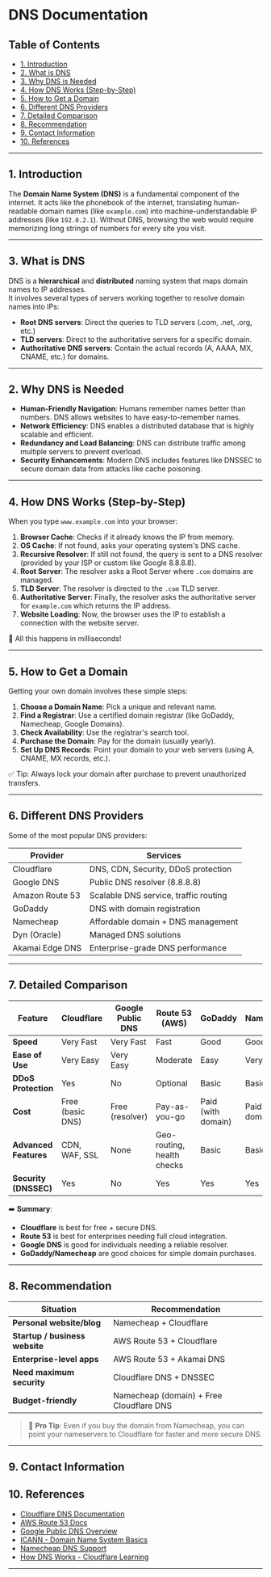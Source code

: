 #  DNS Documentation 



## Table of Contents
- [1. Introduction](#introduction)
- [2. What is DNS](#what-is-dns)
- [3. Why DNS is Needed](#why-dns-is-needed)
- [4. How DNS Works (Step-by-Step)](#how-dns-works-step-by-step)
- [5. How to Get a Domain](#how-to-get-a-domain)
- [6. Different DNS Providers](#different-dns-providers)
- [7. Detailed Comparison](#detailed-comparison)
- [8. Recommendation](#recommendation)
- [9. Contact Information](#contact-information)
- [10. References](#references)

---


## 1. Introduction

The **Domain Name System (DNS)** is a fundamental component of the internet. It acts like the phonebook of the internet, translating human-readable domain names (like `example.com`) into machine-understandable IP addresses (like `192.0.2.1`). Without DNS, browsing the web would require memorizing long strings of numbers for every site you visit.

---

## 3. What is DNS

DNS is a **hierarchical** and **distributed** naming system that maps domain names to IP addresses.  
It involves several types of servers working together to resolve domain names into IPs:

- **Root DNS servers**: Direct the queries to TLD servers (.com, .net, .org, etc.)
- **TLD servers**: Direct to the authoritative servers for a specific domain.
- **Authoritative DNS servers**: Contain the actual records (A, AAAA, MX, CNAME, etc.) for domains.

---

## 2. Why DNS is Needed

- **Human-Friendly Navigation**: Humans remember names better than numbers. DNS allows websites to have easy-to-remember names.
- **Network Efficiency**: DNS enables a distributed database that is highly scalable and efficient.
- **Redundancy and Load Balancing**: DNS can distribute traffic among multiple servers to prevent overload.
- **Security Enhancements**: Modern DNS includes features like DNSSEC to secure domain data from attacks like cache poisoning.

---



## 4. How DNS Works (Step-by-Step)

When you type `www.example.com` into your browser:

1. **Browser Cache**: Checks if it already knows the IP from memory.
2. **OS Cache**: If not found, asks your operating system's DNS cache.
3. **Recursive Resolver**: If still not found, the query is sent to a DNS resolver (provided by your ISP or custom like Google 8.8.8.8).
4. **Root Server**: The resolver asks a Root Server where `.com` domains are managed.
5. **TLD Server**: The resolver is directed to the `.com` TLD server.
6. **Authoritative Server**: Finally, the resolver asks the authoritative server for `example.com` which returns the IP address.
7. **Website Loading**: Now, the browser uses the IP to establish a connection with the website server.

📍 All this happens in milliseconds!

---

## 5. How to Get a Domain

Getting your own domain involves these simple steps:

1. **Choose a Domain Name**: Pick a unique and relevant name.
2. **Find a Registrar**: Use a certified domain registrar (like GoDaddy, Namecheap, Google Domains).
3. **Check Availability**: Use the registrar's search tool.
4. **Purchase the Domain**: Pay for the domain (usually yearly).
5. **Set Up DNS Records**: Point your domain to your web servers (using A, CNAME, MX records, etc.).

✅ Tip: Always lock your domain after purchase to prevent unauthorized transfers.

---

## 6. Different DNS Providers

Some of the most popular DNS providers:

| Provider          | Services                              |
|-------------------|---------------------------------------|
| Cloudflare        | DNS, CDN, Security, DDoS protection   |
| Google DNS        | Public DNS resolver (8.8.8.8)         |
| Amazon Route 53   | Scalable DNS service, traffic routing |
| GoDaddy           | DNS with domain registration          |
| Namecheap         | Affordable domain + DNS management    |
| Dyn (Oracle)      | Managed DNS solutions                 |
| Akamai Edge DNS   | Enterprise-grade DNS performance      |

---

## 7. Detailed Comparison

| Feature           | Cloudflare        | Google Public DNS | Route 53 (AWS)   | GoDaddy           | Namecheap        |
|-------------------|-------------------|-------------------|------------------|-------------------|------------------|
| **Speed**         | Very Fast          | Very Fast          | Fast             | Good              | Good             |
| **Ease of Use**   | Very Easy          | Very Easy          | Moderate         | Easy              | Very Easy        |
| **DDoS Protection** | Yes               | No                | Optional         | Basic             | Basic            |
| **Cost**          | Free (basic DNS)   | Free (resolver)    | Pay-as-you-go    | Paid (with domain) | Paid (with domain)|
| **Advanced Features** | CDN, WAF, SSL   | None              | Geo-routing, health checks | Basic | Basic |
| **Security (DNSSEC)** | Yes             | No                | Yes              | Yes               | Yes              |

➡️ **Summary**:  
- **Cloudflare** is best for free + secure DNS.
- **Route 53** is best for enterprises needing full cloud integration.
- **Google DNS** is good for individuals needing a reliable resolver.
- **GoDaddy/Namecheap** are good choices for simple domain purchases.

---

## 8. Recommendation

| Situation                     | Recommendation        |
|--------------------------------|------------------------|
| **Personal website/blog**     | Namecheap + Cloudflare |
| **Startup / business website**| AWS Route 53 + Cloudflare |
| **Enterprise-level apps**     | AWS Route 53 + Akamai DNS |
| **Need maximum security**     | Cloudflare DNS + DNSSEC |
| **Budget-friendly**           | Namecheap (domain) + Free Cloudflare DNS |

> 🚀 **Pro Tip**: Even if you buy the domain from Namecheap, you can point your nameservers to Cloudflare for faster and more secure DNS.

---

## 9. Contact Information



## 10. References

- [Cloudflare DNS Documentation](https://developers.cloudflare.com/dns/)
- [AWS Route 53 Docs](https://docs.aws.amazon.com/route53/)
- [Google Public DNS Overview](https://developers.google.com/speed/public-dns)
- [ICANN - Domain Name System Basics](https://www.icann.org/resources/pages/what-2012-02-25-en)
- [Namecheap DNS Support](https://www.namecheap.com/support/knowledgebase/category/223/dns/)
- [How DNS Works - Cloudflare Learning](https://www.cloudflare.com/learning/dns/what-is-dns/)

---
